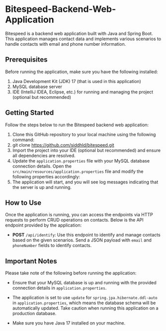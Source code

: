 # Bitespeed-Backend-Web-Application
Bitespeed is a backend web application built with Java and Spring Boot. This application manages contact data and implements various scenarios to handle contacts with email and phone number information.

## Prerequisites
Before running the application, make sure you have the following installed:

1. Java Development Kit (JDK) 17 (that is used in this application)
2. MySQL database server
3. IDE (IntelliJ IDEA, Eclipse, etc.) for running and managing the project (optional but recommended)


## Getting Started
Follow the steps below to run the Bitespeed backend web application:

1. Clone this GitHub repository to your local machine using the following command:
2. git clone https://github.com/siddhld/bitespeed.git
3. Import the project into your IDE (optional but recommended) and ensure all dependencies are resolved.
4. Update the `application.properties` file with your MySQL database connection details. Open the `src/main/resources/application.properties` file and modify the following properties accordingly:
5. The application will start, and you will see log messages indicating that the server is up and running.


## How to Use
Once the application is running, you can access the endpoints via HTTP requests to perform CRUD operations on contacts. Below is the API endpoint provided by the application:

- **POST** `/api/identify`: Use this endpoint to identify and manage contacts based on the given scenarios. Send a JSON payload with `email` and `phoneNumber` fields to identify contacts.

## Important Notes
Please take note of the following before running the application:

- Ensure that your MySQL database is up and running with the provided connection details in `application.properties`.

- The application is set to use `update` for `spring.jpa.hibernate.ddl-auto` in `application.properties`, which means the database schema will be automatically updated. Take caution when running this application on a production database.

- Make sure you have Java 17 installed on your machine.

